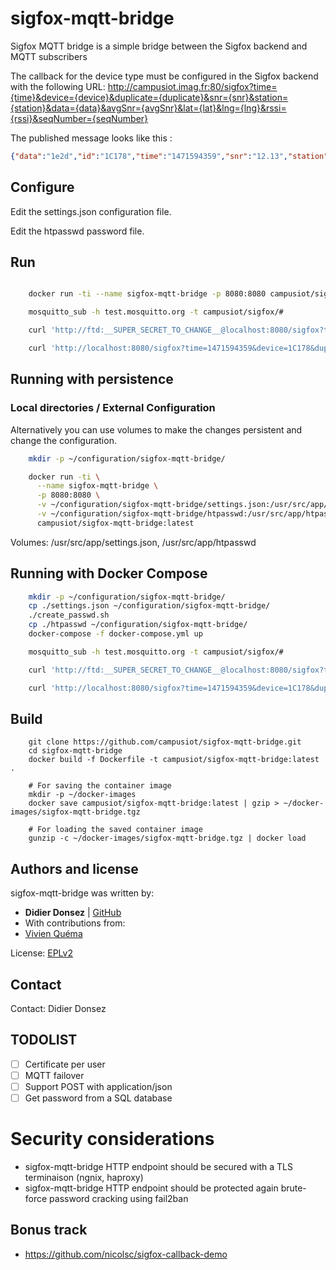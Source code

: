 sigfox-mqtt-bridge
==================

Sigfox MQTT bridge is a simple bridge between the Sigfox backend and MQTT subscribers

The callback for the device type must be configured in the Sigfox backend with the following URL:
http://campusiot.imag.fr:80/sigfox?time={time}&device={device}&duplicate={duplicate}&snr={snr}&station={station}&data={data}&avgSnr={avgSnr}&lat={lat}&lng={lng}&rssi={rssi}&seqNumber={seqNumber}


The published message looks like this : 
```json
{"data":"1e2d","id":"1C178","time":"1471594359","snr":"12.13","station":"0AF0","avgSnr":"19.75","rssi":"-135.00","lat":"45","lng":"6","seqNumber":"2516","duplicate":"false"}
```
## Configure

Edit the settings.json configuration file.

Edit the htpasswd password file.

## Run
```bash

    docker run -ti --name sigfox-mqtt-bridge -p 8080:8080 campusiot/sigfox-mqtt-bridge:latest

    mosquitto_sub -h test.mosquitto.org -t campusiot/sigfox/#

    curl 'http://ftd:__SUPER_SECRET_TO_CHANGE__@localhost:8080/sigfox?time=1471594359&device=1C178&duplicate=false&snr=12.13&station=0AF0&data=1e2d&avgSnr=19.75&lat=45&lng=6&rssi=-135.00&seqNumber=2516'

    curl 'http://localhost:8080/sigfox?time=1471594359&device=1C178&duplicate=false&snr=12.13&station=0AF0&data=1e2d&avgSnr=19.75&lat=45&lng=6&rssi=-135.00&seqNumber=2516'
```

## Running with persistence

### Local directories / External Configuration

Alternatively you can use volumes to make the changes
persistent and change the configuration.

```bash
    mkdir -p ~/configuration/sigfox-mqtt-bridge/

    docker run -ti \
      --name sigfox-mqtt-bridge \
      -p 8080:8080 \
      -v ~/configuration/sigfox-mqtt-bridge/settings.json:/usr/src/app/settings.json:ro \
      -v ~/configuration/sigfox-mqtt-bridge/htpasswd:/usr/src/app/htpasswd:ro \
      campusiot/sigfox-mqtt-bridge:latest
```

Volumes: /usr/src/app/settings.json, /usr/src/app/htpasswd

## Running with Docker Compose

```bash
    mkdir -p ~/configuration/sigfox-mqtt-bridge/
    cp ./settings.json ~/configuration/sigfox-mqtt-bridge/
    ./create_passwd.sh
    cp ./htpasswd ~/configuration/sigfox-mqtt-bridge/
    docker-compose -f docker-compose.yml up

    mosquitto_sub -h test.mosquitto.org -t campusiot/sigfox/#

    curl 'http://ftd:__SUPER_SECRET_TO_CHANGE__@localhost:8080/sigfox?time=1471594359&device=1C178&duplicate=false&snr=12.13&station=0AF0&data=1e2d&avgSnr=19.75&lat=45&lng=6&rssi=-135.00&seqNumber=2516'

    curl 'http://localhost:8080/sigfox?time=1471594359&device=1C178&duplicate=false&snr=12.13&station=0AF0&data=1e2d&avgSnr=19.75&lat=45&lng=6&rssi=-135.00&seqNumber=2516'
```

## Build

```
    git clone https://github.com/campusiot/sigfox-mqtt-bridge.git
    cd sigfox-mqtt-bridge
    docker build -f Dockerfile -t campusiot/sigfox-mqtt-bridge:latest .

    # For saving the container image
    mkdir -p ~/docker-images
    docker save campusiot/sigfox-mqtt-bridge:latest | gzip > ~/docker-images/sigfox-mqtt-bridge.tgz

    # For loading the saved container image
    gunzip -c ~/docker-images/sigfox-mqtt-bridge.tgz | docker load
```

## Authors and license

sigfox-mqtt-bridge was written by:

* **Didier Donsez** | [GitHub](https://github.com/donsez/)
* With contributions from:
 * [Vivien Quéma](https://github.com/quema)

License: [EPLv2](https://www.eclipse.org/legal/epl-2.0/)

## Contact

Contact: Didier Donsez

## TODOLIST
* [ ] Certificate per user
* [ ] MQTT failover
* [ ] Support POST with application/json
* [ ] Get password from a SQL database

# Security considerations
* sigfox-mqtt-bridge HTTP endpoint should be secured with a TLS terminaison (ngnix, haproxy)
* sigfox-mqtt-bridge HTTP endpoint should be protected again brute-force password cracking using fail2ban

## Bonus track
* https://github.com/nicolsc/sigfox-callback-demo
